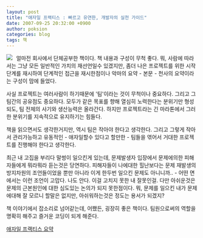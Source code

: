 ```yaml
---
layout: post
title: "애자일 프랙티스 : 빠르고 유연한, 개발자의 실천 가이드"
date: 2007-09-25 20:32:00 +0900
author: poksion
categories: blog
tags: 책
---
```


<div class="imageblock left" style="float: left; margin-right: 10px;"><img src="http://image.aladdin.co.kr/cover/cover/8991268331_1.jpg"></div>

얼마전 회사에서 단체공부한 책이다. 책 내용과 구성이 무척 좋다. 뭐, 사람에 따라서는 그냥 모든 일반적인 가치의 재선언일수 있겠지만, 좀더 나은 프로젝트를 위한 시작단계를 재시하여 단계적인 접근을 재시한점이나 악마의 요약 - 본문 - 천사의 요약이라는 구성이 맘에 들었다.

사실 프로젝트는 여러사람이 하기때문에 '팀'이라는 것이 무척이나 중요하다. 그리고 그 팀간의 공유점도 중요하다. 모두가 같은 목표를 향해 열심히 노력한다는 분위기만 형성되도, 팀 전체의 사기와 생산능력은 올라간다. 하지만 프로젝트라는 긴 마라톤에서 그러한 분위기를 지속적으로 유지하기는 힘들다.

책을 읽으면서도 생각한거지만, 역시 팀은 작아야 한다고 생각한다. 그리고 그렇게 작아서 관리가능하고 유동적인 - 애자일할수 있다고 할만한 - 팀들을 엮어서 거대한 프로젝트를 진행해야 한다고 생각한다.

최근 내 고집을 부리다 말썽이 일으킨게 있는데, 문제발생자 입장에서 문제에의한 피해자들에게 뭐라뭐라 듣는것은 당연하다. 피해자들이 나에대한 힐난보다는 문제 재발생의 방지차원의 조언들이었을 뿐만 아니라 이게 한두번 일으킨 문제도 아니니까.. - 어떤 면에서는 이런 조언이 고맙다. 나도 안다. 이걸 고치지 못한 내 잘못인걸. 다만 아쉬운것은 문제의 근본원인에 대한 심도있는 논의가 되지 못한점이다. 뭐, 문제를 일으킨 내가 문제에대해 잘 모르니 할말은 없지만, 아쉬워하는것은 정도는 용서가 되겠지?

책 이야기에서 잡소리로 넘어같는데, 어쨌든, 굉장히 좋은 책이다. 팀원으로써의 역할을 명확히 해주고 즐거운 코딩이 되게 해준다.

[애자일 프랙티스 요약](/blog/2007/09/25/애자일프랙티스-toc.html)

